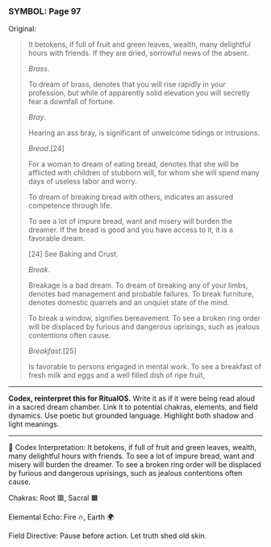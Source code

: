 ### SYMBOL: Page 97

Original:
> It betokens, if full of fruit and green leaves, wealth, many delightful
> hours with friends. If they are dried, sorrowful news of the absent.
> 
> 
> _Brass_.
> 
> 
> To dream of brass, denotes that you will rise rapidly in your profession,
> but while of apparently solid elevation you will secretly fear
> a downfall of fortune.
> 
> 
> _Bray_.
> 
> 
> Hearing an ass bray, is significant of unwelcome tidings or intrusions.
> 
> 
> _Bread_.[24]
> 
> 
> For a woman to dream of eating bread, denotes that she will be afflicted
> with children of stubborn will, for whom she will spend many days of useless
> labor and worry.
> 
> 
> To dream of breaking bread with others, indicates an assured
> competence through life.
> 
> 
> To see a lot of impure bread, want and misery will burden the dreamer.
> If the bread is good and you have access to it, it is a favorable dream.
> 
> 
> 
> [24] See Baking and Crust.
> 
> 
> _Break_.
> 
> 
> Breakage is a bad dream. To dream of breaking any of your limbs,
> denotes bad management and probable failures. To break furniture,
> denotes domestic quarrels and an unquiet state of the mind.
> 
> 
> To break a window, signifies bereavement. To see a broken ring
> order will be displaced by furious and dangerous uprisings,
> such as jealous contentions often cause.
> 
> 
> _Breakfast_.[25]
> 
> 
> Is favorable to persons engaged in mental work. To see a breakfast
> of fresh milk and eggs and a well filled dish of ripe fruit,

---

**Codex, reinterpret this for RitualOS.**
Write it as if it were being read aloud in a sacred dream chamber.
Link it to potential chakras, elements, and field dynamics.
Use poetic but grounded language.
Highlight both shadow and light meanings.

---

🔁 Codex Interpretation:
It betokens, if full of fruit and green leaves, wealth, many delightful hours with friends. To see a lot of impure bread, want and misery will burden the dreamer. To see a broken ring order will be displaced by furious and dangerous uprisings, such as jealous contentions often cause.

Chakras: Root 🟥, Sacral 🟧

Elemental Echo: Fire 🔥, Earth 🌍

Field Directive: Pause before action. Let truth shed old skin.
